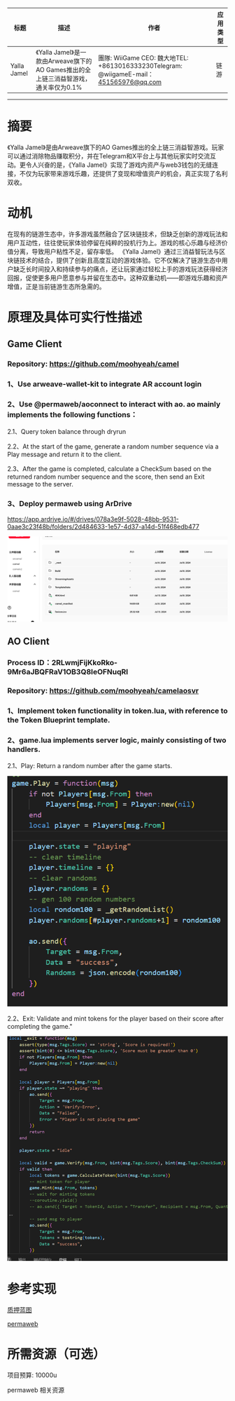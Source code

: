 | 标题 | 描述 | 作者 | 应用类型 |
|------|------|------|----------|
| Yalla Jamel | 《Yalla Jamel》是一款由Arweave旗下的AO Games推出的全上链三消益智游戏，通关率仅为0.1% | 團隊: WiiGame CEO: 魏大地TEL: +8613016333230Telegram: @wiigameE-mail：451565976@qq.com | 链游|

-----------
# 摘要
《Yalla Jamel》是由Arweave旗下的AO Games推出的全上链三消益智游戏。玩家可以通过消除物品赚取积分，并在Telegram和X平台上与其他玩家实时交流互动。更令人兴奋的是，《Yalla Jamel》实现了游戏内资产与web3钱包的无缝连接，不仅为玩家带来游戏乐趣，还提供了变现和增值资产的机会，真正实现了名利双收。


# 动机
在现有的链游生态中，许多游戏虽然融合了区块链技术，但缺乏创新的游戏玩法和用户互动性，往往使玩家体验停留在纯粹的投机行为上。游戏的核心乐趣与经济价值分离，导致用户粘性不足，留存率低。
《Yalla Jamel》通过三消益智玩法与区块链技术的结合，提供了创新且高度互动的游戏体验。它不仅解决了链游生态中用户缺乏长时间投入和持续参与的痛点，还让玩家通过轻松上手的游戏玩法获得经济回报，促使更多用户愿意参与并留在生态中。这种双重动机——即游戏乐趣和资产增值，正是当前链游生态所急需的。


# 原理及具体可实行性描述
## Game Client 
### Repository: https://github.com/moohyeah/camel
### 1、Use arweave-wallet-kit to integrate AR account login

### 2、Use @permaweb/aoconnect to interact with ao. ao mainly implements the following functions：

   2.1、Query token balance through dryrun

   2.2、At the start of the game, generate a random number sequence via a Play message and return it to the client.

   2.3、After the game is completed, calculate a CheckSum based on the returned random number sequence and the score, then send an Exit message to the server.

### 3、Deploy permaweb using ArDrive

https://app.ardrive.io/#/drives/078a3e9f-5028-48bb-9531-0aae3c23f48b/folders/2d484633-1e57-4d37-a14d-51f468edb477

![Alt text](sc1.jpg?raw=true "Title")

## AO Client
### Process ID：2RLwmjFijKkoRko-9Mr6aJBQFRaV1OB3Q8IeOFNuqRI
### Repository: https://github.com/moohyeah/camelaosvr
### 1、Implement token functionality in token.lua, with reference to the Token Blueprint template.
### 2、game.lua implements server logic, mainly consisting of two handlers.
2.1、Play: Return a random number after the game starts.

![Alt text](sc2.jpg?raw=true "Title")

2.2、Exit: Validate and mint tokens for the player based on their score after completing the game."

![Alt text](sc3.jpg?raw=true "Title")

# 参考实现
[质押蓝图](https://cookbook_ao.g8way.io/zh/guides/aos/blueprints/staking.html)

[permaweb](https://cookbook.arweave.dev/zh/concepts/permawebApplications.html)

# 所需资源（可选）
项目预算: 10000u

permaweb 相关资源

